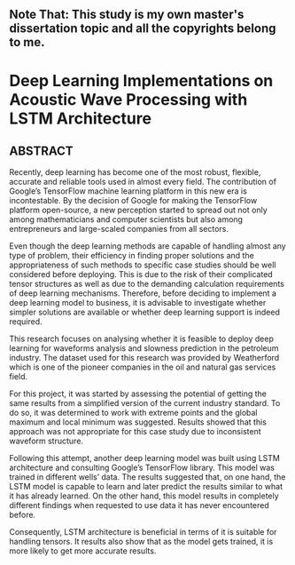 ## Note That: This study is my own master's dissertation topic and all the copyrights belong to me.



# Deep Learning Implementations on Acoustic Wave Processing with LSTM Architecture



## ABSTRACT


Recently, deep learning has become one of the most robust, flexible, accurate and reliable tools used in almost every field. The contribution of Google’s TensorFlow machine learning platform in this new era is incontestable. By the decision of Google for making the TensorFlow platform open-source, a new perception started to spread out not only among mathematicians and computer scientists but also among entrepreneurs and large-scaled companies from all sectors.

Even though the deep learning methods are capable of handling almost any type of problem, their efficiency in finding proper solutions and the appropriateness of such methods to specific case studies should be well considered before deploying. This is due to the risk of their complicated tensor structures as well as due to the demanding calculation requirements of deep learning mechanisms. Therefore, before deciding to implement a deep learning model to business, it is advisable to investigate whether simpler solutions are available or whether deep learning support is indeed required. 

This research focuses on analysing whether it is feasible to deploy deep learning for waveforms analysis and slowness prediction in the petroleum industry. The dataset used for this research was provided by Weatherford which is one of the pioneer companies in the oil and natural gas services field. 

For this project, it was started by assessing the potential of getting the same results from a simplified version of the current industry standard. To do so, it was determined to work with extreme points and the global maximum and local minimum was suggested. Results showed that this approach was not appropriate for this case study due to inconsistent waveform structure.

Following this attempt, another deep learning model was built using LSTM architecture and consulting Google’s TensorFlow library. This model was trained in different wells’ data. The results suggested that, on one hand, the LSTM model is capable to learn and later predict the results similar to what it has already learned. On the other hand, this model results in completely different findings when requested to use data it has never encountered before.

Consequently, LSTM architecture is beneficial in terms of it is suitable for handling tensors. It results also show that as the model gets trained, it is more likely to get more accurate results.

